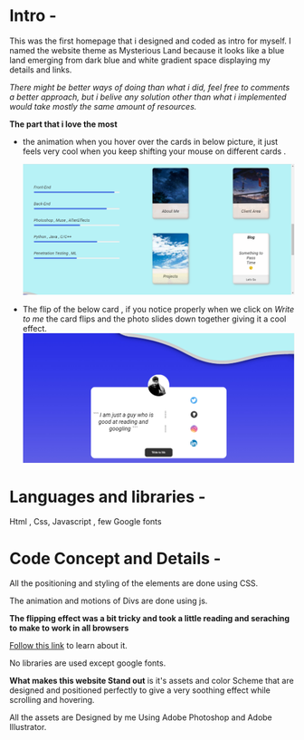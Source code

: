 # Intro - 

This was the first homepage that i designed and coded as intro for 
myself. I named the website theme as Mysterious Land because it looks
like a blue land emerging from dark blue and white gradient space displaying
my details and links. 

*There might be better ways of doing than what i did, feel free to comments a better approach, but i belive any solution other than what i implemented would take mostly the same amount of resources.*

**The part that i love the most**

- the animation when you hover over the cards in below picture, it just feels very cool
when you keep shifting your mouse on different cards .

    ![cool part 1](cool_1.png)

- The flip of the below card , if you notice properly when we click on *Write to me* the card flips and
the photo slides down together giving it a cool effect.
    ![cool part 2](cool_2.png)


# Languages and libraries - 

Html , Css, Javascript , few Google fonts

# Code Concept and Details - 

All the positioning and styling of the elements are done using CSS.

The animation and motions of Divs are done using js.

**The flipping effect was a bit tricky and took a little reading and seraching to make to work in all browsers**

[Follow this link](https://www.w3schools.com/howto/howto_css_flip_card.asp) to learn about it.

No libraries are used except google fonts.

**What makes this website Stand out** is it's assets and color Scheme that are designed and 
positioned perfectly to give a very soothing effect while scrolling and hovering.

All the assets are Designed by me Using Adobe Photoshop and Adobe Illustrator.
